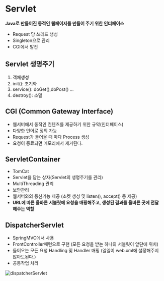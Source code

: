 # Servlet
**Java로 만들어진 동적인 웹페이지를 만들어 주기 위한 인터페이스**
- Request 당 쓰레드 생성
- Singleton으로 관리
- CGI에서 발전

## Servlet 생명주기
1. 객체생성
2. init(): 초기화
3. service(): doGet(),doPost() ...
4. destroy(): 소멸

## CGI (Common Gateway Interface)
- 웹서버에서 동적인 컨텐츠를 제공하기 위한 규약(인터페이스)
- 다양한 언어로 정의 가능
- Request가 들어올 때 마다 Process 생성
- 요청이 종료되면 메모리에서 제거된다.


## ServletContainer
- TomCat
- Servlet을 담는 상자(Servlet의 생명주기를 관리)
- MultiThreading 관리
- 보안관리
- 웹서버와의 통신기능 제공 (소켓 생성 및 listen(), accept() 등 제공)
- **URL에 따른 올바른 서블릿에 요청을 매핑해주고, 생성된 결과를 올바른 곳에 전달 해주는 역할**


## DispatcherServlet
- SpringMVC에서 사용
- FrontController패턴으로 구현 (모든 요청을 받는 하나의 서블릿이 앞단에 위치)
- 들어오는 모든 요청 Handling 및 Handler 매핑 (일일이 web.xml에 설정해주지 않아도된다.)
- 공통작업 처리


![dispatcherServlet](https://user-images.githubusercontent.com/57896918/147087215-820ecfbc-82d9-4fe3-8ba0-641fbd4b047e.png)
